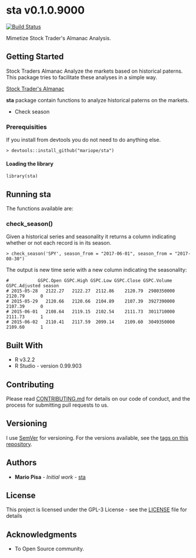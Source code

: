 # sta v0.1.0.9000

[![Build Status](https://travis-ci.org/mariope/sta.svg?branch=master)](https://travis-ci.org/mariope/sta)

Mimetize Stock Trader's Almanac Analysis.
               
## Getting Started

Stock Traders Almanac Analyze the markets based on historical paterns. This 
package tries to facilitate these analyses in a simple way.

[Stock Trader's Almanac](https://www.stocktradersalmanac.com)

**sta** package contain functions to analyze historical paterns on the markets.

- Check season


### Prerequisities

If you install from devtools you do not need to do anything else.

```
> devtools::install_github("mariope/sta")
```

#### Loading the library

```
library(sta)
```

## Running sta

The functions available are:

### check_season()

Given a historical series and seasonality it returns a column indicating 
whether or not each record is in its season.

```
> check_season('SPY', season_from = "2017-06-01", season_from = "2017-08-30")
```
The output is new time serie with a new column indicating the seasonality:

```
#           GSPC.Open GSPC.High GSPC.Low GSPC.Close GSPC.Volume GSPC.Adjusted season
# 2015-05-28   2122.27   2122.27  2112.86    2120.79  2980350000       2120.79      0
# 2015-05-29   2120.66   2120.66  2104.89    2107.39  3927390000       2107.39      0
# 2015-06-01   2108.64   2119.15  2102.54    2111.73  3011710000       2111.73      1
# 2015-06-02   2110.41   2117.59  2099.14    2109.60  3049350000       2109.60      1          
```

## Built With

* R v3.2.2
* R Studio - version 0.99.903

## Contributing

Please read [CONTRIBUTING.md](CONTRIBUTING.md) for details on our code of conduct, and the process for submitting pull requests to us.

## Versioning

I use [SemVer](http://semver.org/) for versioning. For the versions available, see the [tags on this repository](https://github.com/mariope/sta/tags). 

## Authors

* **Mario Pisa** - *Initial work* - [sta](https://github.com/mariope/sta)

## License

This project is licensed under the GPL-3 License - see the [LICENSE](LICENSE) file for details

## Acknowledgments

* To Open Source community.
